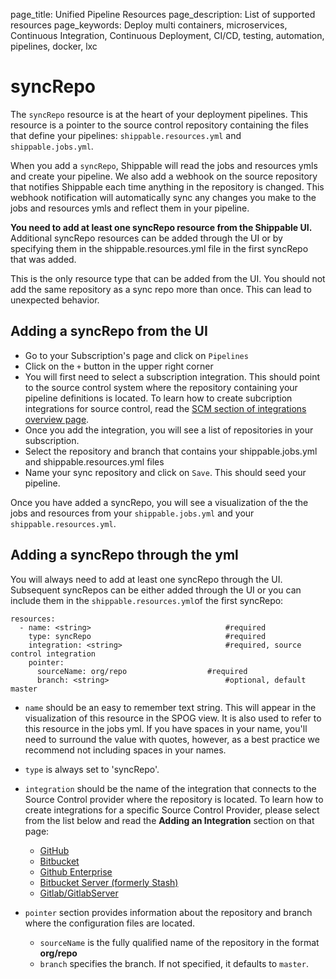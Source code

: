 page_title: Unified Pipeline Resources
page_description: List of supported resources
page_keywords: Deploy multi containers, microservices, Continuous Integration, Continuous Deployment, CI/CD, testing, automation, pipelines, docker, lxc

# syncRepo
The `syncRepo` resource is at the heart of your deployment pipelines. This resource is a pointer to the source control repository containing the files that define your pipelines:  `shippable.resources.yml` and `shippable.jobs.yml`.

When you add a `syncRepo`, Shippable will read the jobs and resources ymls and create your pipeline. We also add a webhook on the source repository that notifies Shippable each time anything in the repository is changed. This webhook notification will automatically sync any changes you make to the jobs and resources ymls and reflect them in your pipeline.

**You need to add at least one syncRepo resource from the Shippable UI.** Additional syncRepo resources can be added through the UI or by specifying them in the shippable.resources.yml file in the first syncRepo that was added.

This is the only resource type that can be added from the UI. You should not add the same repository as a sync repo more than once. This can lead to unexpected behavior.

## Adding a syncRepo from the UI

* Go to your Subscription's page and click on `Pipelines`
* Click on the `+` button in the upper right corner
* You will first need to select a subscription integration. This should point to the source control system where the repository containing your pipeline definitions is located. To learn how to create subcription integrations for source control, read the [SCM section of integrations overview page](../../integrations/overview.md#scm).
* Once you add the integration, you will see a list of repositories in your subscription.
* Select the repository and branch that contains your shippable.jobs.yml and shippable.resources.yml files
* Name your sync repository and click on `Save`. This should seed your pipeline.

Once you have added a syncRepo, you will see a visualization of the the jobs and resources from your `shippable.jobs.yml` and your `shippable.resources.yml`.

## Adding a syncRepo through the yml
You will always need to add at least one syncRepo through the UI. Subsequent syncRepos can be either added through the UI or you can include them in the `shippable.resources.yml`of the first syncRepo:

```
resources:
  - name: <string>                           	#required
    type: syncRepo                            	#required
    integration: <string>                    	#required, source control integration
    pointer:
      sourceName: org/repo                 	#required
      branch: <string>                          #optional, default master
```

* `name` should be an easy to remember text string. This will appear in the visualization of this resource in the SPOG view. It is also used to refer to this resource in the jobs yml. If you have spaces in your name, you'll need to surround the value with quotes, however, as a best practice we recommend not including spaces in your names.

* `type` is always set to 'syncRepo'.

* `integration` should be the name of the integration that connects to the Source Control provider where the repository is located. To learn how to create integrations for a specific Source Control Provider, please select from the list below and read the **Adding an Integration** section on that page:

	- [GitHub](../../integrations/scm/github/)
	- [Bitbucket](../../integrations/scm/bitbucket/)
	- [Github Enterprise](../../integrations/scm/githubEnterprise/)
	- [Bitbucket Server (formerly Stash)](../../integrations/scm/bitbucketServer/)
	- [Gitlab/GitlabServer](../../integrations/scm/gitlab/)


* `pointer` section provides information about the repository and branch where the configuration files are located.
	* `sourceName` is the fully qualified name of the repository in the format **org/repo**
	* `branch` specifies the branch. If not specified, it defaults to `master`.
